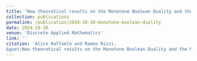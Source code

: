 ```yaml
---
title: "New theoretical results on the Monotone Boolean Duality and the Monotone Boolean Dualization problems"
collection: publications
permalink: /publication/2024-10-30-monotone-boolean-duality
date: 2024-10-30
venue: 'Discrete Applied Mathematics'
link: ''
citation: 'Alice Raffaele and Romeo Rizzi.
&quot;New theoretical results on the Monotone Boolean Duality and the Monotone Boolean Dualization problems&quot;. Discrete Applied Mathematics, 2024 (to appear).'
---
```

